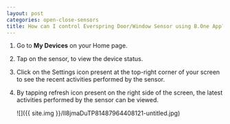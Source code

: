 ```yaml
---
layout: post
categories: open-close-sensors
title: How can I control Everspring Door/Window Sensor using B.One App?
---
```


1. Go to **My Devices** on your Home page.

2. Tap on the sensor, to view the device status.

3. Click on the Settings icon present at the top-right corner of your screen to see the recent activities performed by the sensor.

4. By tapping refresh icon present on the right side of the screen, the latest activities performed by the sensor can be viewed.

    ![]({{ site.img }}/ll8jmaDuTP81487964408121-untitled.jpg)